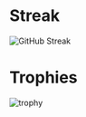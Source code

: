 # Streak
![GitHub Streak](https://streak-stats.demolab.com?user=Trysha-rbrn&theme=modern-lilac2&border_radius=5&mode=weekly)
# Trophies
![trophy](https://github-profile-trophy.vercel.app/?username=trysha-rbrn&theme=onedark)

